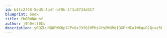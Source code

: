 ```yaml
---
id: b1fc2f48-5ed5-4b4f-bf9b-1f1c8734d317
blueprint: book
title: fb0BWNWuhY
author: j9h0vtl0Cs
description: y6QZLuNQ8PWXNplCPv6xJ3fQ1MPHzGfy0WUMqIQXPrNCa1WkqwG1Qcaz5ELXtQZl1mgHGkuQJ9nbXmX1ssqrWf5fQeELnSpqOlg4
---
```

